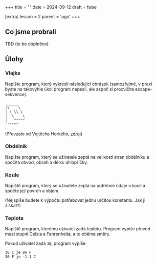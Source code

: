 +++
title = ""
date = 2024-09-12
draft = false

[extra]
lesson = 2
parent = 'pgu'
+++


## Co jsme probrali

TBD (to be doplněno)

## Úlohy

### Vlajka

Napište program, který vykreslí následující obrázek (samozřejmě, v praxi byste na takovýhle úkol program nepsali, ale aspoň si procvičíte escape-sekvence).

```
._____
|\    \
| \ \\ \
|  \    \
|   """""
`"""""
```

(Převzato od Vojtěcha Horkého, [zdroj](https://alej.alisma.cz/prog1/pg03/Obrazek.html))

### Obdélník

Napište program, který se uživatele zeptá na velikosti stran obdélníku a spočítá obvod, obsah a délku úhlopříčky.

### Koule

Napiště program, který se uživatele zeptá na potřebné údaje o kouli a spočte její povrch a objem.

(Nejspíše budete k výpočtu potřebovat jednu určitou konstantu. Jak ji získat?)

### Teplota

Napiště program, kterému uživatel zadá teplotu. Program vypíše převod mezi stupni Celsia a Fahrenheita, a to oběma směry.

Pokud uživatel zadá `30`, program vypíše:

```
30 C je 86 F
30 F je -1.1 C
```
